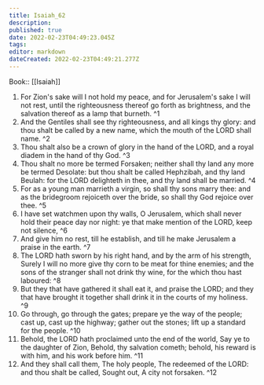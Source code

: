 ```yaml
---
title: Isaiah_62
description: 
published: true
date: 2022-02-23T04:49:23.045Z
tags: 
editor: markdown
dateCreated: 2022-02-23T04:49:21.277Z
---
```


 Book:: [[Isaiah]]
 1. For Zion's sake will I not hold my peace, and for Jerusalem's sake I will not rest, until the righteousness thereof go forth as brightness, and the salvation thereof as a lamp that burneth. ^1
 2. And the Gentiles shall see thy righteousness, and all kings thy glory: and thou shalt be called by a new name, which the mouth of the LORD shall name. ^2
 3. Thou shalt also be a crown of glory in the hand of the LORD, and a royal diadem in the hand of thy God. ^3
 4. Thou shalt no more be termed Forsaken; neither shall thy land any more be termed Desolate: but thou shalt be called Hephzibah, and thy land Beulah: for the LORD delighteth in thee, and thy land shall be married. ^4
 5. For as a young man marrieth a virgin, so shall thy sons marry thee: and as the bridegroom rejoiceth over the bride, so shall thy God rejoice over thee. ^5
 6. I have set watchmen upon thy walls, O Jerusalem, which shall never hold their peace day nor night: ye that make mention of the LORD, keep not silence, ^6
 7. And give him no rest, till he establish, and till he make Jerusalem a praise in the earth. ^7
 8. The LORD hath sworn by his right hand, and by the arm of his strength, Surely I will no more give thy corn to be meat for thine enemies; and the sons of the stranger shall not drink thy wine, for the which thou hast laboured: ^8
 9. But they that have gathered it shall eat it, and praise the LORD; and they that have brought it together shall drink it in the courts of my holiness. ^9
 10. Go through, go through the gates; prepare ye the way of the people; cast up, cast up the highway; gather out the stones; lift up a standard for the people. ^10
 11. Behold, the LORD hath proclaimed unto the end of the world, Say ye to the daughter of Zion, Behold, thy salvation cometh; behold, his reward is with him, and his work before him. ^11
 12. And they shall call them, The holy people, The redeemed of the LORD: and thou shalt be called, Sought out, A city not forsaken. ^12
